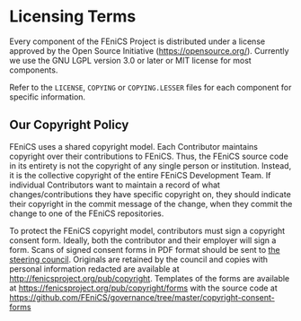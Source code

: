 # Licensing Terms

Every component of the FEniCS Project is distributed under a license
approved by the Open Source Initiative
(<https://opensource.org/>). Currently we use the GNU LGPL version 3.0
or later or MIT license for most components.

Refer to the `LICENSE`, `COPYING` or `COPYING.LESSER` files for each
component for specific information.

## Our Copyright Policy

FEniCS uses a shared copyright model. Each Contributor maintains
copyright over their contributions to FEniCS. Thus, the FEniCS source
code in its entirety is not the copyright of any single person or
institution. Instead, it is the collective copyright of the entire
FEniCS Development Team. If individual Contributors want to maintain a
record of what changes/contributions they have specific copyright on,
they should indicate their copyright in the commit message of the
change, when they commit the change to one of the FEniCS repositories.

To protect the FEniCS copyright model, contributors must sign a
copyright consent form. Ideally, both the contributor and their
employer will sign a form. Scans of signed consent forms in PDF
format should be sent to
[the steering council](mailto:fenics-steering-council@googlegroups.com).
Originals are retained by the council and copies with personal
information redacted are available at <http://fenicsproject.org/pub/copyright>.
Templates of the forms are available at
<https://fenicsproject.org/pub/copyright/forms> with the source code at
<https://github.com/FEniCS/governance/tree/master/copyright-consent-forms>
